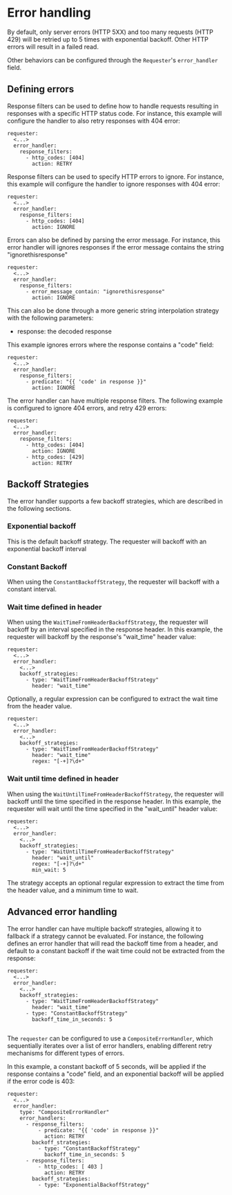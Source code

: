 # Error handling

By default, only server errors (HTTP 5XX) and too many requests (HTTP 429) will be retried up to 5 times with exponential backoff.
Other HTTP errors will result in a failed read.

Other behaviors can be configured through the `Requester`'s `error_handler` field.

## Defining errors

Response filters can be used to define how to handle requests resulting in responses with a specific HTTP status code.
For instance, this example will configure the handler to also retry responses with 404 error:

```
requester:
  <...>
  error_handler:
    response_filters:
      - http_codes: [404]
        action: RETRY
```

Response filters can be used to specify HTTP errors to ignore.
For instance, this example will configure the handler to ignore responses with 404 error:

```
requester:
  <...>
  error_handler:
    response_filters:
      - http_codes: [404]
        action: IGNORE
```

Errors can also be defined by parsing the error message.
For instance, this error handler will ignores responses if the error message contains the string "ignorethisresponse"

```
requester:
  <...>
  error_handler:
    response_filters:
      - error_message_contain: "ignorethisresponse"
        action: IGNORE
```

This can also be done through a more generic string interpolation strategy with the following parameters:

- response: the decoded response

This example ignores errors where the response contains a "code" field:

```
requester:
  <...>
  error_handler:
    response_filters:
      - predicate: "{{ 'code' in response }}"
        action: IGNORE
```

The error handler can have multiple response filters.
The following example is configured to ignore 404 errors, and retry 429 errors:

```
requester:
  <...>
  error_handler:
    response_filters:
      - http_codes: [404]
        action: IGNORE
      - http_codes: [429]
        action: RETRY
```

## Backoff Strategies

The error handler supports a few backoff strategies, which are described in the following sections.

### Exponential backoff

This is the default backoff strategy. The requester will backoff with an exponential backoff interval

### Constant Backoff

When using the `ConstantBackoffStrategy`, the requester will backoff with a constant interval.

### Wait time defined in header

When using the `WaitTimeFromHeaderBackoffStrategy`, the requester will backoff by an interval specified in the response header.
In this example, the requester will backoff by the response's "wait_time" header value:

```
requester:
  <...>
  error_handler:
    <...>
    backoff_strategies:
      - type: "WaitTimeFromHeaderBackoffStrategy"
        header: "wait_time"
```

Optionally, a regular expression can be configured to extract the wait time from the header value.

```
requester:
  <...>
  error_handler:
    <...>
    backoff_strategies:
      - type: "WaitTimeFromHeaderBackoffStrategy"
        header: "wait_time"
        regex: "[-+]?\d+"
```

### Wait until time defined in header

When using the `WaitUntilTimeFromHeaderBackoffStrategy`, the requester will backoff until the time specified in the response header.
In this example, the requester will wait until the time specified in the "wait_until" header value:

```
requester:
  <...>
  error_handler:
    <...>
    backoff_strategies:
      - type: "WaitUntilTimeFromHeaderBackoffStrategy"
        header: "wait_until"
        regex: "[-+]?\d+"
        min_wait: 5
```

The strategy accepts an optional regular expression to extract the time from the header value, and a minimum time to wait.

## Advanced error handling

The error handler can have multiple backoff strategies, allowing it to fallback if a strategy cannot be evaluated.
For instance, the following defines an error handler that will read the backoff time from a header, and default to a constant backoff if the wait time could not be extracted from the response:

```
requester:
  <...>
  error_handler:
    <...>
    backoff_strategies:
      - type: "WaitTimeFromHeaderBackoffStrategy"
        header: "wait_time"
      - type: "ConstantBackoffStrategy"
        backoff_time_in_seconds: 5
        
```

The `requester` can be configured to use a `CompositeErrorHandler`, which sequentially iterates over a list of error handlers, enabling different retry mechanisms for different types of errors.

In this example, a constant backoff of 5 seconds, will be applied if the response contains a "code" field, and an exponential backoff will be applied if the error code is 403:

```
requester:
  <...>
  error_handler:
    type: "CompositeErrorHandler"
    error_handlers:
      - response_filters:
          - predicate: "{{ 'code' in response }}"
            action: RETRY
        backoff_strategies:
          - type: "ConstantBackoffStrategy"
            backoff_time_in_seconds: 5
      - response_filters:
          - http_codes: [ 403 ]
            action: RETRY
        backoff_strategies:
          - type: "ExponentialBackoffStrategy"
```
